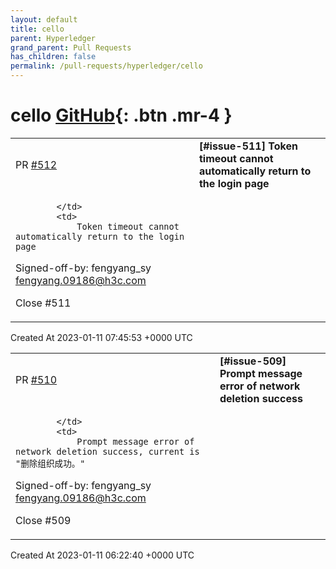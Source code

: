 ```yaml
---
layout: default
title: cello
parent: Hyperledger
grand_parent: Pull Requests
has_children: false
permalink: /pull-requests/hyperledger/cello
---
```


# cello <span class="fs-3 right-align">[GitHub](https://github.com/hyperledger/cello){: .btn .mr-4 }</span>


<div>
    <table>
        <tr>
            <td>
                PR <a href="https://github.com/hyperledger/cello/pull/512" class=".btn">#512</a>
            </td>
            <td>
                <b>
                    [#issue-511] Token timeout cannot automatically return to the login page
                </b>
            </td>
        </tr>
        <tr>
            <td>
                
            </td>
            <td>
                Token timeout cannot automatically return to the login page

Signed-off-by: fengyang_sy <fengyang.09186@h3c.com>

Close #511 
            </td>
        </tr>
    </table>
    <div class="right-align">
        Created At 2023-01-11 07:45:53 +0000 UTC
    </div>
</div>

<div>
    <table>
        <tr>
            <td>
                PR <a href="https://github.com/hyperledger/cello/pull/510" class=".btn">#510</a>
            </td>
            <td>
                <b>
                    [#issue-509] Prompt message error of network deletion success
                </b>
            </td>
        </tr>
        <tr>
            <td>
                
            </td>
            <td>
                Prompt message error of network deletion success, current is "删除组织成功。"

Signed-off-by: fengyang_sy <fengyang.09186@h3c.com>

Close #509 
            </td>
        </tr>
    </table>
    <div class="right-align">
        Created At 2023-01-11 06:22:40 +0000 UTC
    </div>
</div>

